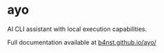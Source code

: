 # ayo

AI CLI assistant with local execution capabilities.

Full documentation available at [b4nst.github.io/ayo/](https://b4nst.github.io/ayo/)

